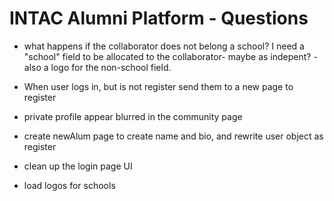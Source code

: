 # INTAC Alumni Platform - Questions

- what happens if the collaborator does not belong a school? I need a "school" field to be allocated to the collaborator- maybe as indepent? - also a logo for the non-school field.

- When user logs in, but is not register send them to a new page to register
- private profile appear blurred in the community page
- create newAlum page to create name and bio, and rewrite user object as register
- clean up the login page UI
- load logos for schools
